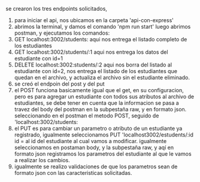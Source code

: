 se crearon los tres endpoints solicitados, 
1. para iniciar el api, nos ubicamos en la carpeta 'api-con-express'
2. abrimos la terminal, y damos el comando 'npm run start'
luego abrimos postman, y ejecutamos los comandos:
3. GET localhost:3002/students: aqui nos entrega el listado completo de los estudiantes
4. GET localhost:3002/students/:1  aqui nos entrega los datos del estudiante con id=1
5. DELETE localhost:3002:students/:2 aqui nos borra del listado al estudiante con id=2, nos entrega el listado de los estudiantes que quedan en el archivo, y actualiza el archivo sin el estudiante eliminado.
6. se creó el endpoin del post y del put
7. el POST funciona basicamente igual que el get, en su configuracion, pero es para agregar un estudiante con todos sus atributos al archivo de estudiantes, se debe tener en cuenta que la informacion se pasa a travez del body del postman en la subpestaña raw, y en formato json. seleccionando en el postman el metodo POST, seguido de 'localhost:3002/students: 
8. el PUT es para cambiar un parametro o atributo de un estudiante ya registrado, igualmente seleccionamos PUT 'localhost3002/estudents/:id id = al id del estudiante al cual vamos a modificar. igualmente seleccionamos en postaman body, y la subpestaña raw, y aqí en formato json registramos los parametros del estudiante al que le vamos a realizar los cambios.
9. igualmente se realizo validaciones de que los parametros sean de formato json con las caracteristicas solicitadas.